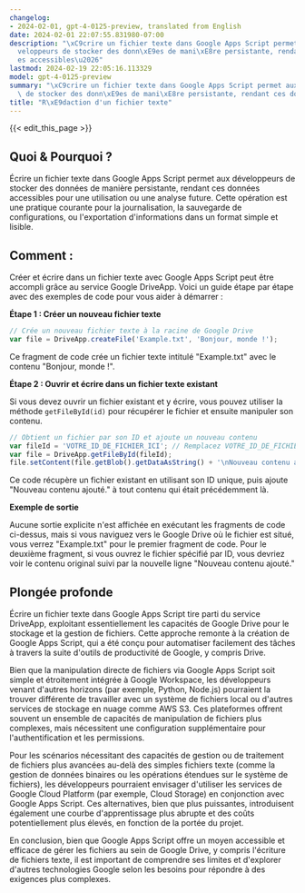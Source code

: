 ```yaml
---
changelog:
- 2024-02-01, gpt-4-0125-preview, translated from English
date: 2024-02-01 22:07:55.831980-07:00
description: "\xC9crire un fichier texte dans Google Apps Script permet aux d\xE9\
  veloppeurs de stocker des donn\xE9es de mani\xE8re persistante, rendant ces donn\xE9\
  es accessibles\u2026"
lastmod: 2024-02-19 22:05:16.113329
model: gpt-4-0125-preview
summary: "\xC9crire un fichier texte dans Google Apps Script permet aux d\xE9veloppeurs\
  \ de stocker des donn\xE9es de mani\xE8re persistante, rendant ces donn\xE9es accessibles\u2026"
title: "R\xE9daction d'un fichier texte"
---
```


{{< edit_this_page >}}

## Quoi & Pourquoi ?

Écrire un fichier texte dans Google Apps Script permet aux développeurs de stocker des données de manière persistante, rendant ces données accessibles pour une utilisation ou une analyse future. Cette opération est une pratique courante pour la journalisation, la sauvegarde de configurations, ou l'exportation d'informations dans un format simple et lisible.

## Comment :

Créer et écrire dans un fichier texte avec Google Apps Script peut être accompli grâce au service Google DriveApp. Voici un guide étape par étape avec des exemples de code pour vous aider à démarrer :

**Étape 1 : Créer un nouveau fichier texte**

```javascript
// Crée un nouveau fichier texte à la racine de Google Drive
var file = DriveApp.createFile('Example.txt', 'Bonjour, monde !');
```

Ce fragment de code crée un fichier texte intitulé "Example.txt" avec le contenu "Bonjour, monde !".

**Étape 2 : Ouvrir et écrire dans un fichier texte existant**

Si vous devez ouvrir un fichier existant et y écrire, vous pouvez utiliser la méthode `getFileById(id)` pour récupérer le fichier et ensuite manipuler son contenu.

```javascript
// Obtient un fichier par son ID et ajoute un nouveau contenu
var fileId = 'VOTRE_ID_DE_FICHIER_ICI'; // Remplacez VOTRE_ID_DE_FICHIER_ICI par votre véritable ID de fichier
var file = DriveApp.getFileById(fileId);
file.setContent(file.getBlob().getDataAsString() + '\nNouveau contenu ajouté.');
```

Ce code récupère un fichier existant en utilisant son ID unique, puis ajoute "Nouveau contenu ajouté." à tout contenu qui était précédemment là.

**Exemple de sortie**

Aucune sortie explicite n'est affichée en exécutant les fragments de code ci-dessus, mais si vous naviguez vers le Google Drive où le fichier est situé, vous verrez "Example.txt" pour le premier fragment de code. Pour le deuxième fragment, si vous ouvrez le fichier spécifié par ID, vous devriez voir le contenu original suivi par la nouvelle ligne "Nouveau contenu ajouté."

## Plongée profonde

Écrire un fichier texte dans Google Apps Script tire parti du service DriveApp, exploitant essentiellement les capacités de Google Drive pour le stockage et la gestion de fichiers. Cette approche remonte à la création de Google Apps Script, qui a été conçu pour automatiser facilement des tâches à travers la suite d'outils de productivité de Google, y compris Drive.

Bien que la manipulation directe de fichiers via Google Apps Script soit simple et étroitement intégrée à Google Workspace, les développeurs venant d'autres horizons (par exemple, Python, Node.js) pourraient la trouver différente de travailler avec un système de fichiers local ou d'autres services de stockage en nuage comme AWS S3. Ces plateformes offrent souvent un ensemble de capacités de manipulation de fichiers plus complexes, mais nécessitent une configuration supplémentaire pour l'authentification et les permissions.

Pour les scénarios nécessitant des capacités de gestion ou de traitement de fichiers plus avancées au-delà des simples fichiers texte (comme la gestion de données binaires ou les opérations étendues sur le système de fichiers), les développeurs pourraient envisager d'utiliser les services de Google Cloud Platform (par exemple, Cloud Storage) en conjonction avec Google Apps Script. Ces alternatives, bien que plus puissantes, introduisent également une courbe d'apprentissage plus abrupte et des coûts potentiellement plus élevés, en fonction de la portée du projet.

En conclusion, bien que Google Apps Script offre un moyen accessible et efficace de gérer les fichiers au sein de Google Drive, y compris l'écriture de fichiers texte, il est important de comprendre ses limites et d'explorer d'autres technologies Google selon les besoins pour répondre à des exigences plus complexes.
